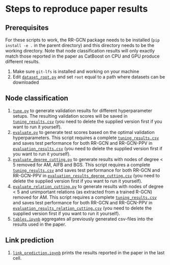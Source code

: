 # Steps to reproduce paper results
## Prerequisites
For these scripts to work, the RR-GCN package needs to be installed (`pip install -e .` in the parent directory) and this directory needs to be the working directory. Note that node classification results will only exactly match those reported in the paper as CatBoost on CPU and GPU produce different results.

1. Make sure `git-lfs` is installed and working on your machine
2. Edit [`dataset_root.py`](dataset_root.py) and set `root` equal to a path where datasets can be downloaded

## Node classification
1. [`tune.py`](tune.py) to generate validation results for different hyperparameter setups. The resulting validation scores will be saved in [`tuning_results.csv`](tuning_results.csv) (you need to delete the supplied version first if you want to run it yourself).
2. [`evaluate.py`](evaluate.py) to generate test scores based on the optimal validation hyperparameters. This script requires a complete [`tuning_results.csv`](tuning_results.csv) and saves test performance for both RR-GCN and RR-GCN-PPV in [`evaluation_results.csv`](evaluation_results.csv) (you need to delete the supplied version first if you want to run it yourself).
3. [`evaluate_degree_cutting.py`](evaluate_results_degree_cutting.py) to generate results with nodes of degree < 5 removed for AM, AIFB and BGS. This script requires a complete [`tuning_results.csv`](tuning_results.csv) and saves test performance for both RR-GCN and RR-GCN-PPV in [`evaluation_results_degree_cutting.csv`](evaluation_results_degree_cutting.csv) (you need to delete the supplied version first if you want to run it yourself).
4. [`evaluate_relation_cutting.py`](evaluate_results_relation_cutting.py) to generate results with nodes of degree < 5 and unimportant relations (as extracted from a trained R-GCN) removed for AM. This script requires a complete [`tuning_results.csv`](tuning_results.csv) and saves test performance for both RR-GCN and RR-GCN-PPV in [`evaluation_results_relation_cutting.csv`](evaluation_results_relation_cutting.csv) (you need to delete the supplied version first if you want to run it yourself).
5. [`tables.ipynb`](tables.ipynb) aggregates all previously generated csv-files into the results used in the paper.

## Link prediction
1. [`link_prediction.ipynb`](link_prediction.ipynb) prints the results reported in the paper in the last cell.
